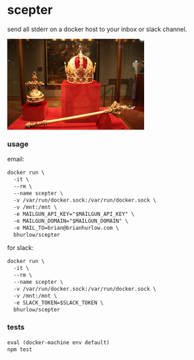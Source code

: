 # scepter

send all stderr on a docker host to your inbox or slack channel.

<img src="/test/scepter.jpg" align="center" height="210px"/>

### usage

email:

```
docker run \
  -it \
  --rm \
  --name scepter \
  -v /var/run/docker.sock:/var/run/docker.sock \
  -v /mnt:/mnt \
  -e MAILGUN_API_KEY="$MAILGUN_API_KEY" \
  -e MAILGUN_DOMAIN="$MAILGUN_DOMAIN" \
  -e MAIL_TO=brian@brianhurlow.com \
  bhurlow/scepter
```

for slack:

```
docker run \
  -it \
  --rm \
  --name scepter \
  -v /var/run/docker.sock:/var/run/docker.sock \
  -v /mnt:/mnt \
  -e SLACK_TOKEN=$SLACK_TOKEN \
  bhurlow/scepter
```

### tests

```
eval (docker-machine env default)
npm test
```
